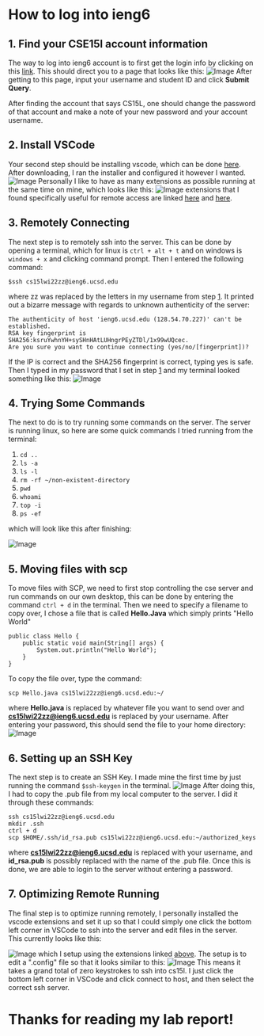 
# How to log into ieng6
## 1. Find your CSE15l account information
The way to log into ieng6 account is to first get the login info by clicking on this [link](https://sdacs.ucsd.edu/~icc/index.php). This should direct you to a page that looks like this:
![Image](loginInfo.png)
After getting to this page, input your username and student ID and click **Submit Query**.

After finding the account that says CS15L, one should change the password of that account and make a note of your new password and your account username.

## 2. Install VSCode
Your second step should be installing vscode, which can be done [here](https://code.visualstudio.com/download). After downloading, I ran the installer and configured it however I wanted.
![Image](vsc.png)
Personally I like to have as many extensions as possible running at the same time on mine, which looks like this:
![Image](vsc2.png)
extensions that I found specifically useful for remote access are linked [here](https://marketplace.visualstudio.com/items?itemName=ms-vscode-remote.remote-ssh) and [here](https://marketplace.visualstudio.com/items?itemName=ms-vscode-remote.vscode-remote-extensionpack). 
## 3. Remotely Connecting
The next step is to remotely ssh into the server. This can be done by opening a terminal, which for linux is `ctrl + alt + t` and on windows is `windows + x` and clicking command prompt. Then I entered the following command:
```
$ssh cs15lwi22zz@ieng6.ucsd.edu
```
where zz was replaced by the letters in my username from step [1](#1-find-your-cse15l-account-information). It printed out a bizarre message with regards to unknown authenticity of the server:
```
The authenticity of host 'ieng6.ucsd.edu (128.54.70.227)' can't be established.
RSA key fingerprint is SHA256:ksruYwhnYH+sySHnHAtLUHngrPEyZTDl/1x99wUQcec.
Are you sure you want to continue connecting (yes/no/[fingerprint])? 
```
If the IP is correct and the SHA256 fingerprint is correct, typing yes is safe.
Then I typed in my password that I set in step [1](#1-find-your-cse15l-account-information) and my terminal looked something like this:
![Image](ssh.png)
## 4. Trying Some Commands
The next to do is to try running some commands on the server. The server is running linux, so here are some quick commands I tried running from the terminal: <br>
1. `cd ..`
2. `ls -a`
3. `ls -l`
4. `rm -rf ~/non-existent-directory`
5. `pwd`
6. `whoami`
7. `top -i`
8. `ps -ef` 

which will look like this after finishing:

![Image](trycommands.png)

## 5. Moving files with scp
To move files with SCP, we need to first stop controlling the cse server and run commands on our own desktop, this can be done by entering the command `ctrl + d` in the terminal. Then we need to specify a filename to copy over, I chose a file that is called **Hello.Java** which simply prints "Hello World"
```
public class Hello {
    public static void main(String[] args) {
        System.out.println("Hello World");
    }
}
```
To copy the file over, type the command:
```
scp Hello.java cs15lwi22zz@ieng6.ucsd.edu:~/
```
where **Hello.java** is replaced by whatever file you want to send over and **cs15lwi22zz@ieng6.ucsd.edu** is replaced by your username. After entering your password, this should send the file to your home directory:
![Image](scp.png)
## 6. Setting up an SSH Key
The next step is to create an SSH Key. I made mine the first time by just running the command `$ssh-keygen` in the terminal. 
![Image](sshkeygen.png)
After doing this, I had to copy the .pub file from my local computer to the server. I did it through these commands:
```
ssh cs15lwi22zz@ieng6.ucsd.edu
mkdir .ssh
ctrl + d
scp $HOME/.ssh/id_rsa.pub cs15lwi22zz@ieng6.ucsd.edu:~/authorized_keys
```
where **cs15lwi22zz@ieng6.ucsd.edu** is replaced with your username, and **id_rsa.pub** is possibly replaced with the name of the .pub file.
Once this is done, we are able to login to the server without entering a password.
## 7. Optimizing Remote Running
The final step is to optimize running remotely, I personally installed the vscode extensions and set it up so that I could simply one click the bottom left corner in VSCode to ssh into the server and edit files in the server.
<br>
This currently looks like this:

![Image](remote.png)
which I setup using the extensions linked [above](#2-install-vscode). The setup is to edit a ".config" file so that it looks similar to this:
![Image](config.png)
This means it takes a grand total of zero keystrokes to ssh into cs15l. 
I just click the bottom left corner in VSCode and click connect to host, and then select the correct ssh server.
# Thanks for reading my lab report!
